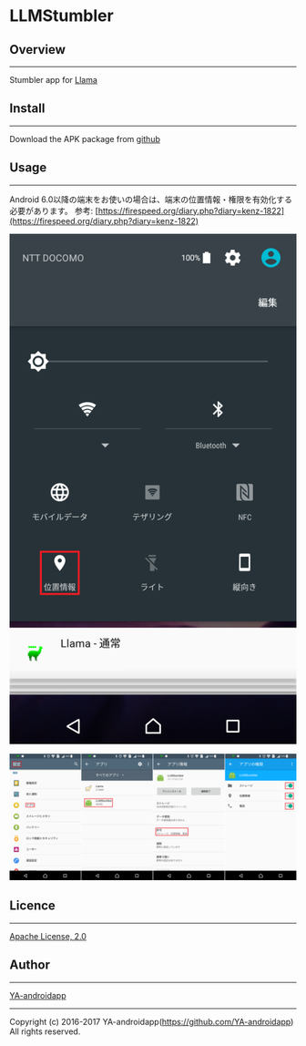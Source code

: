 LLMStumbler
====

## Overview
---

Stumbler app for [Llama](https://play.google.com/store/apps/details?id=com.kebab.Llama)

## Install
---

Download the APK package from [github](https://github.com/YA-androidapp/LLMStumbler/blob/master/app/build/outputs/apk/app-debug.apk?raw=true)

## Usage
---

Android 6.0以降の端末をお使いの場合は、端末の位置情報・権限を有効化する必要があります。
参考: [https://firespeed.org/diary.php?diary=kenz-1822](https://firespeed.org/diary.php?diary=kenz-1822)

![位置情報](README.md-img/readme001.png)

![権限](README.md-img/readme002.png)

## Licence
---

[Apache License, 2.0](http://www.apache.org/licenses/LICENSE-2.0)

## Author
---

[YA-androidapp](https://github.com/YA-androidapp)

---

Copyright (c) 2016-2017 YA-androidapp(https://github.com/YA-androidapp) All rights reserved.
